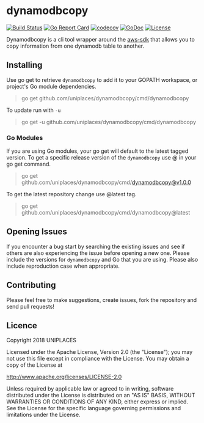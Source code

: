 # dynamodbcopy

[![Build Status](https://travis-ci.org/uniplaces/dynamodbcopy.svg?branch=master)](https://travis-ci.org/uniplaces/dynamodbcopy)
[![Go Report Card](https://goreportcard.com/badge/github.com/uniplaces/dynamodbcopy)](https://goreportcard.com/report/github.com/uniplaces/dynamodbcopy)
[![codecov](https://codecov.io/gh/uniplaces/dynamodbcopy/branch/master/graph/badge.svg)](https://codecov.io/gh/uniplaces/dynamodbcopy)
[![GoDoc](https://godoc.org/github.com/uniplaces/dynamodbcopy?status.svg)](https://godoc.org/github.com/uniplaces/dynamodbcopy)
[![License](http://img.shields.io/:license-apache-blue.svg)](http://www.apache.org/licenses/LICENSE-2.0.html)

Dynamodbcopy is a cli tool wrapper around the [aws-sdk](https://github.com/aws/aws-sdk-go) that allows you to copy information from one dynamodb table to another.

## Installing

Use go get to retrieve `dynamodbcopy` to add it to your GOPATH workspace, or project's Go module dependencies.

> go get github.com/uniplaces/dynamodbcopy/cmd/dynamodbcopy

To update run with `-u`

> go get -u github.com/uniplaces/dynamodbcopy/cmd/dynamodbcopy

### Go Modules

If you are using Go modules, your go get will default to the latest tagged version. To get a specific release version of the `dynamodbcopy` use @<tag> in your go get command.

> go get github.com/uniplaces/dynamodbcopy/cmd/dynamodbcopy@v1.0.0

To get the latest repository change use @latest tag.

> go get github.com/uniplaces/dynamodbcopy/cmd/dynamodbcopy@latest

## Opening Issues

If you encounter a bug start by searching the existing issues and see if others are also experiencing the issue before opening a new one. Please include the versions for `dynamodbcopy` and Go that you are using. Please also include reproduction case when appropriate.

## Contributing

Please feel free to make suggestions, create issues, fork the repository and send pull requests!

## Licence

Copyright 2018 UNIPLACES

Licensed under the Apache License, Version 2.0 (the "License"); you may not use this file except in compliance with the License. You may obtain a copy of the License at

http://www.apache.org/licenses/LICENSE-2.0

Unless required by applicable law or agreed to in writing, software distributed under the License is distributed on an "AS IS" BASIS, WITHOUT WARRANTIES OR CONDITIONS OF ANY KIND, either express or implied. See the License for the specific language governing permissions and limitations under the License.
